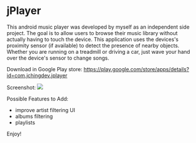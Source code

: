 jPlayer
==================

This android music player was developed by myself as an independent side project.
The goal is to allow users to browse their music library without actually having to touch the device.
This application uses the devices's proximity sensor (if available) to detect the presence of nearby objects.
Whether you are running on a treadmill or driving a car, just wave your hand over the device's sensor to change songs.

Download in Google Play store:
https://play.google.com/store/apps/details?id=com.jchingdev.jplayer

Screenshot:
![](https://raw.githubusercontent.com/JoshuaChing/jPlayer/master/screenshots/screenshot1.png)

Possible Features to Add:
- improve artist filtering UI
- albums filtering
- playlists

Enjoy!
